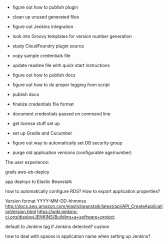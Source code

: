 - figure out how to publish plugin
- clean up unused generated files
- figure out Jenkins integration
- look into Groovy templates for version number generation
- study CloudFoundry plugin source
- copy sample credentials file
- update readme file with quick start instructions
- figure out how to publish docs
- figure out how to do proper logging from script
- publish docs
- finalize credentials file format
- document credentials passed on command line
- get license stuff set up

- set up Gradle and Cucumber
- figure out way to automatically set DB security group

- purge old application versions (configurable age/number)



The user experience:

grails aws-eb-deploy

app deploys to Elastic Beanstalk

how to automatically configure RDS? How to export application properties?



Version format
YYYY-MM-DD-hhmmss
http://docs.aws.amazon.com/elasticbeanstalk/latest/api/API_CreateApplicationVersion.html
https://wiki.jenkins-ci.org/display/JENKINS/Building+a+software+project

default to Jenkins tag if Jenkins detected?
custom

how to deal with spaces in application name when setting up Jenkins?